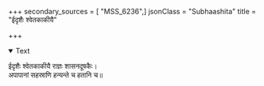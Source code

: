 +++
secondary_sources = [ "MSS_6236",]
jsonClass = "Subhaashita"
title = "ईदृशैः श्वेतकाकीयै"

+++

<details open><summary>Text</summary>

ईदृशैः श्वेतकाकीयै राज्ञः शासनदूषकैः।  
अपापानां सहस्राणि हन्यन्ते च हतानि च॥
</details>
